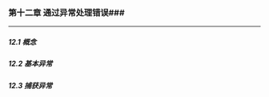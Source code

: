 ### 第十二章 通过异常处理错误###
--------------------------

##### 12.1 概念 



##### 12.2 基本异常 



##### 12.3 捕获异常   
